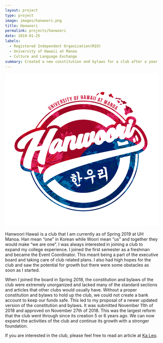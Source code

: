 ```yaml
---
layout: project
type: project
image: images/hanwoori.png
title: Hanwoori
permalink: projects/hanwoori
date: 2019-01-25
labels:
  - Registered Independent Organization(RIO)
  - University of Hawaii at Manoa
  - Culture and Language Exchange
summary: Created a new constitution and bylaws for a club after a year of active membership
---
```

<img class="ui small right floated rounded image" src="/images/hanwoori.png">

  Hanwoori Hawaii is a club that I am currently as of Spring 2019 at UH Manoa. Han mean “one” in Korean while Woori mean “us” and together they would make “we are one”. I was always interested in joining a club to expand my college experience. I joined the first semester as a freshman and became the Event Coordinator. This meant being a part of the executive board and taking care of club related plans. I also had high hopes for the club and saw the potential for growth but there were some obstacles as soon as I started. 

  When I joined the board in Spring 2018, the constitution and bylaws of the club were extremely unorganized and lacked many of the standard sections and articles that other clubs would usually have. Without a proper constitution and bylaws to hold up the club, we could not create a bank account to keep our funds safe. This led to my proposal of a newer updated version of the constitution and bylaws. It was submitted November 11th of 2018 and approved on November 27th of 2018. This was the largest reform that the club went through since its creation 5 or 6 years ago. We can now expand the activities of the club and continue its growth with a stronger foundation. 

If you are interested in the club, please feel free to read an article at [Ka Leo](http://www.manoanow.org/kaleo/special_issues/heart-mind-and-seoul/article_cf53bd5a-1d30-11e9-95d2-ef6c40cd66c0.html).
